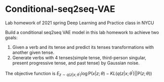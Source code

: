 # Conditional-seq2seq-VAE
Lab homework of 2021 spring Deep Learning and Practice class in NYCU


Build a conditional seq2seq VAE model in this lab homework to achieve two goals: 

1. Given a verb and its tense and predict its tenses transformations with another given tense.
2. Generate verbs with 4 tenses(simple tense, third-person singular, present progressive tense, and past tense) by Gaussian noise.


The objective function is $E_{z \sim q(z|x;\theta^{'})} \log\mathrm{P}(x|z;\theta) -KL(q(z|x;\theta^{'}) || \mathrm{P}(z;\theta))$

